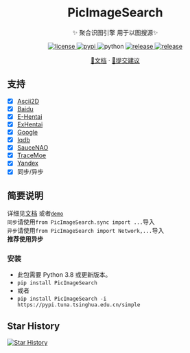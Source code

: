 <div align="center">

# PicImageSearch

✨ 聚合识图引擎 用于以图搜源✨
</div>

<p align="center">
  <a href="https://raw.githubusercontent.com/kitUIN/PicImageSearch/master/LICENSE">
    <img src="https://img.shields.io/github/license/kitUIN/PicImageSearch" alt="license">
  </a>
  <a href="https://pypi.python.org/pypi/PicImageSearch">
    <img src="https://img.shields.io/pypi/v/PicImageSearch" alt="pypi">
  </a>
  <img src="https://img.shields.io/badge/python-3.8+-blue" alt="python">
  <a href="https://github.com/kitUIN/PicImageSearch/releases">
    <img src="https://img.shields.io/github/v/release/kitUIN/PicImageSearch" alt="release">
  </a>
  <a href="https://github.com/kitUIN/PicImageSearch/issues">
    <img src="https://img.shields.io/github/issues/kitUIN/PicImageSearch" alt="release">
  </a>
 </p>
<p align="center">
  <a href="https://pic-image-search.kituin.fun/">📖文档</a>
  ·
  <a href="https://github.com/kitUIN/PicImageSearch/issues/new">🐛提交建议</a>
</p>

## 支持

- [x] [Ascii2D](https://ascii2d.net/)
- [x] [Baidu](https://graph.baidu.com/)
- [x] [E-Hentai](https://e-hentai.org/)
- [x] [ExHentai](https://exhentai.org/)
- [x] [Google](https://www.google.com/imghp)
- [x] [Iqdb](https://iqdb.org/)
- [x] [SauceNAO](https://saucenao.com/)
- [x] [TraceMoe](https://trace.moe/)
- [x] [Yandex](https://yandex.com/images/search)
- [x] 同步/异步

## 简要说明

详细见[文档](https://pic-image-search.kituin.fun/) 或者[`demo`](https://github.com/kitUIN/PicImageSearch/tree/main/demo)  
`同步`请使用`from PicImageSearch.sync import ...`导入  
`异步`请使用`from PicImageSearch import Network,...`导入  
**推荐使用异步**

### 安装

- 此包需要 Python 3.8 或更新版本。
- `pip install PicImageSearch`
- 或者
- `pip install PicImageSearch -i https://pypi.tuna.tsinghua.edu.cn/simple`

## Star History

[![Star History](https://starchart.cc/kitUIN/PicImageSearch.svg)](https://starchart.cc/kitUIN/PicImageSearch)
